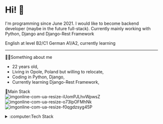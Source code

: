 # Hi! :wave:

I'm programming since June 2021. I would like to become backend developer (maybe in the future full-stack). Currently mainly working with Python, Django and Django-Rest Framework

English at level B2/C1
German A1/A2, currently learning
___
👷‍♂️Something about me
- 22 years old,
- Living in Opole, Poland but willing to relocate,
- Coding in Python, Django,
- Currently learning Django-Rest Framework,
  
🍁Main Stack  
![imgonline-com-ua-resize-iUomPJLhvWpwsZ](https://user-images.githubusercontent.com/89346176/209639692-5025eecd-c1c8-4ee3-aeff-308811cfb60d.jpg)
![imgonline-com-ua-resize-o73IpOFMhNk](https://user-images.githubusercontent.com/89346176/209639906-2d5c419e-1ca2-44a2-aa39-b06c079f251b.jpg)
![imgonline-com-ua-resize-f0qgdzsyg45P](https://user-images.githubusercontent.com/89346176/209639924-927268dd-b29f-4575-9014-7aaf575ba57e.jpg)

<details>
  <summary>:computer:Tech Stack</summary>
  Languages  
  ![imgonline-com-ua-resize-f0qgdzsyg45P](https://user-images.githubusercontent.com/89346176/209642612-51bd89d6-1ad0-4ead-89f4-645bb532dab9.jpg)

